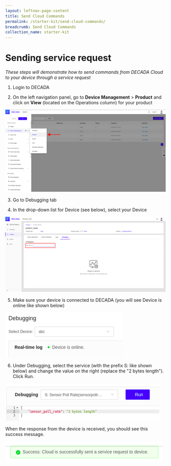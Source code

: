 ```yaml
---
layout: leftnav-page-content
title: Send Cloud Commands
permalink: /starter-kit/send-cloud-commands/
breadcrumb: Send Cloud Commands
collection_name: starter-kit
---
```


# Sending service request
*These steps will demonstrate how to send commands from DECADA Cloud to your device through a service request*

1. Login to DECADA

2. On the left navigation panel, go to **Device Management** > **Product** and click on **View** (located on the Operations column) for your product

<img class="large" src="/images/manuca/decada-setup/decada_setup_product_1.png" alt="service-request">

3. Go to Debugging tab

4. In the drop-down list for Device (see below), select your Device

<img class="large" src="/images/manuca/cloud-commands/service_request_1.png" alt="service-request">

5. Make sure your device is connected to DECADA (you will see Device is online like shown below) 

<img src="/images/manuca/cloud-commands/service_request_2.png" alt="service-request">

6. Under Debugging, select the service (with the prefix S: like shown below) and change the value on the right (replace the "2 bytes length"). Click Run.

<img src="/images/manuca/cloud-commands/service_request_3.png" alt="service-request">

When the response from the device is received, you should see this success message.

<img src="/images/manuca/cloud-commands/service_request_4.png" alt="service-request">
